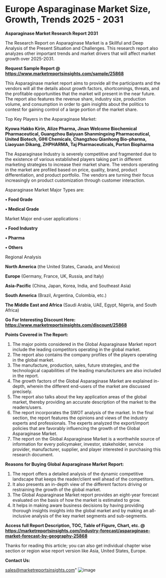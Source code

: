 # Europe Asparaginase Market Size, Growth, Trends 2025 - 2031

<strong>Asparaginase Market Research Report 2031</strong>

The Research Report on Asparaginase Market is a Skillful and Deep Analysis of the Present Situation and Challenges. This research report also analyzes other important trends and market drivers that will affect market growth over 2025-2031.

<strong>Request Sample Report @ <a href=https://www.marketreportsinsights.com/sample/25868>https://www.marketreportsinsights.com/sample/25868</a></strong>

This Asparaginase market report aims to provide all the participants and the vendors will all the details about growth factors, shortcomings, threats, and the profitable opportunities that the market will present in the near future. The report also features the revenue share, industry size, production volume, and consumption in order to gain insights about the politics to contest for gaining control of a large portion of the market share.

Top Key Players in the Asparaginase Market:

<strong>Kyowa Hakko Kirin, Alize Pharma, Jinan Welcome Biochemical Pharmaceutical, Guangzhou Baiyuan Shanmingxing Pharmaceutical, United Biotech, GIHI Chemicals, Changzhou Qianhong Bio-pharma, Liaoyuan Dikang, ZHPHARMA, Taj Pharmaceuticals, Porton Biopharma</strong>

The Asparaginase Industry is severely competitive and fragmented due to the existence of various established players taking part in different marketing strategies to increase their market share. The vendors operating in the market are profiled based on price, quality, brand, product differentiation, and product portfolio. The vendors are turning their focus increasingly on product customization through customer interaction.

Asparaginase Market Major Types are:

<strong>• Food Grade

• Medical Grade</strong>

Market Major end-user applications :

<strong>• Food Industry

• Pharma

• Others</strong>

Regional Analysis

</u><strong><b>North America</b></strong> (the United States, Canada, and Mexico)

<strong><b>Europe </b></strong>(Germany, France, UK, Russia, and Italy)

<strong><b>Asia-Pacific</b></strong> (China, Japan, Korea, India, and Southeast Asia)

<strong><b>South America</b></strong> (Brazil, Argentina, Colombia, etc.)

<strong><b>The Middle East and Africa</b></strong> (Saudi Arabia, UAE, Egypt, Nigeria, and South Africa)

<strong>Go For Interesting Discount Here: <a href=https://www.marketreportsinsights.com/discount/25868>https://www.marketreportsinsights.com/discount/25868</a></strong>

<strong>Points Covered in The Report:</strong>
<ol>
  <li>The major points considered in the Global Asparaginase Market report include the leading competitors operating in the global market.</li>
  <li>The report also contains the company profiles of the players operating in the global market.</li>
  <li>The manufacture, production, sales, future strategies, and the technological capabilities of the leading manufacturers are also included in the report.</li>
  <li>The growth factors of the Global Asparaginase Market are explained in-depth, wherein the different end-users of the market are discussed precisely.</li>
  <li>The report also talks about the key application areas of the global market, thereby providing an accurate description of the market to the readers/users.</li>
  <li>The report incorporates the SWOT analysis of the market. In the final section, the report features the opinions and views of the industry experts and professionals. The experts analyzed the export/import policies that are favorably influencing the growth of the Global Asparaginase Market.</li>
  <li>The report on the Global Asparaginase Market is a worthwhile source of information for every policymaker, investor, stakeholder, service provider, manufacturer, supplier, and player interested in purchasing this research document.</li>
</ol>
<strong>Reasons for Buying Global Asparaginase Market Report:</strong>

<ol>
  <li>The report offers a detailed analysis of the dynamic competitive landscape that keeps the reader/client well ahead of the competitors.</li>
  <li>It also presents an in-depth view of the different factors driving or restraining the growth of the global market.</li>
  <li>The Global Asparaginase Market report provides an eight-year forecast evaluated on the basis of how the market is estimated to grow.</li>
  <li>It helps in making aware business decisions by having providing thorough insights insights into the global market and by making an all-inclusive analysis of the key market segments and sub-segments.</li>
</ol>
<strong>Access full Report Description, TOC, Table of Figure, Chart, etc. @ <a href=https://marketreportsinsights.com/industry-forecast/asparaginase-market-forecast-by-geography-25868>https://marketreportsinsights.com/industry-forecast/asparaginase-market-forecast-by-geography-25868</a></strong>


Thanks for reading this article; you can also get individual chapter wise section or region wise report version like Asia, United States, Europe.

<strong>Contact Us:</strong>

sales@marketreportsinsights.com"
![image](https://github.com/user-attachments/assets/a9ea3c1c-b592-40f1-8e51-174e8b4b397f)
